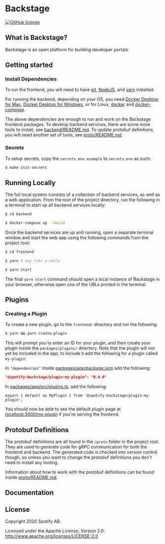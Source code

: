 # Backstage

[![GitHub license](https://img.shields.io/github/license/spotify/backstage.svg)](./LICENSE)

## What is Backstage?

Backstage is an open platform for building developer portals.

## Getting started

### Install Dependencies

To run the frontend, you will need to have [git](https://git-scm.com/book/en/v2/Getting-Started-Installing-Git), [NodeJS](https://nodejs.org/en/download/), and [yarn](https://classic.yarnpkg.com/en/docs/install#mac-stable) installed.

For running the backend, depending on your OS, you need [Docker Desktop for Mac](https://docs.docker.com/docker-for-mac/install/), [Docker Desktop for Windows](https://docs.docker.com/docker-for-windows/install/), or for Linux, [docker](https://docs.docker.com/install/) and [docker-compose](https://docs.docker.com/compose/install/#install-compose-on-linux-systems).

The above dependencies are enough to run and work on the Backstage frontend packages. To develop backend services, there are some more tools to install, see [backend/README.md](backend/README.md). To update protobuf definitions, you will need another set of tools, see [proto/README.md](proto/README.md).

### Secrets

To setup secrets, copy the `secrets.env.example` to `secrets.env` as such:

```bash
$ make init-secrets
```

## Running Locally

The full local system consists of a collection of backend services, as well as a web application. From the root of the project directory, run the following in a terminal to start up all backend services locally:

```bash
$ cd backend

$ docker-compose up --build
```

Once the backend services are up and running, open a separate terminal window and start the web app using the following commands from the project root:

```bash
$ cd frontend

$ yarn # may take a while

$ yarn start
```

The final `yarn start` command should open a local instance of Backstage in your browser, otherwise open one of the URLs printed in the terminal.

## Plugins

### Creating a Plugin

To create a new plugin, go to the `frontend/` directory and run the following:

```bash
$ yarn && yarn create-plugin
```

This will prompt you to enter an ID for your plugin, and then create your plugin inside the `packages/plugins/` directory. Note that the plugin will not yet be included in the app, to include it add the following for a plugin called `my-plugin`:

In `"dependencies"` inside [packages/app/package.json](frontend/packages/app/package.json) add the following:

```json
"@spotify-backstage/plugin-my-plugin": "0.0.0"
```

In [packages/app/src/plugins.ts](frontend/packages/app/src/plugins.ts), add the following:

```
export { default as MyPlugin } from '@spotify-backstage/plugin-my-plugin';
```

You should now be able to see the default plugin page at [localhost:3000/my-plugin](http://localhost:3000/my-plugin) if you're serving the frontend.

## Protobuf Definitions

The protobuf definitions are all found in the `/proto` folder in the project root. They are used to generate code for gRPC communication for both the frontend and backend. The generated code is checked into version control though, so unless you want to change the protobuf definitions you don't need to install any tooling.

Information about how to work with the protobuf definitions can be found inside [proto/README.md](proto/README.md).

## Documentation

## License

Copyright 2020 Spotify AB.

Licensed under the Apache License, Version 2.0: http://www.apache.org/licenses/LICENSE-2.0
